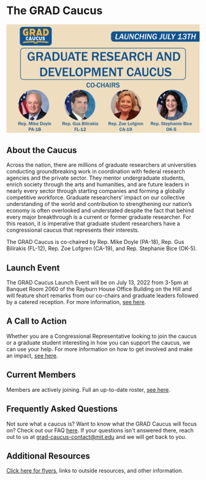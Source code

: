 # The GRAD Caucus

[<img style="float: center;" width=1920 src="/docs/assets/announcement_banner.png">](launch-event.md)

## About the Caucus

Across the nation, there are millions of graduate researchers at universities conducting groundbreaking work in coordination with federal research agencies and the private sector. They mentor undergraduate students, enrich society through the arts and humanities, and are future leaders in nearly every sector through starting companies and forming a globally competitive workforce. Graduate researchers’ impact on our collective understanding of the world and contribution to strengthening our nation’s economy is often overlooked and understated despite the fact that behind every major breakthrough is a current or former graduate researcher. For this reason, it is imperative that graduate student researchers have a congressional caucus that represents their interests.

The GRAD Caucus is co-chaired by Rep. Mike Doyle (PA-18), Rep. Gus Bilirakis (FL-12), Rep. Zoe Lofgren (CA-19), and Rep. Stephanie Bice (OK-5).

## Launch Event
The GRAD Caucus Launch Event will be on July 13, 2022 from 3-5pm at Banquet Room 2060 of the Rayburn House Office Building on the Hill and will feature short remarks from our co-chairs and graduate leaders followed by a catered reception. For more information, [see here](launch-event.md).

## A Call to Action
Whether you are a Congressional Representative looking to join the caucus or a graduate student interesting in how you can support the caucus, we can use your help. For more information on how to get involved and make an impact, [see here](how-to-get-involved.md).

## Current Members
Members are actively joining. Full an up-to-date roster, [see here](roster.md).

## Frequently Asked Questions
Not sure what a caucus is? Want to know what the GRAD Caucus will focus on? Check out our FAQ [here](FAQ.md). If your questions isn't answered there, reach out to us at [grad-caucus-contact@mit.edu](mailto:grad-caucus-contact@mit.edu) and we will get back to you.

## Additional Resources
[Click here for flyers](resources.md), links to outside resources, and other information.
